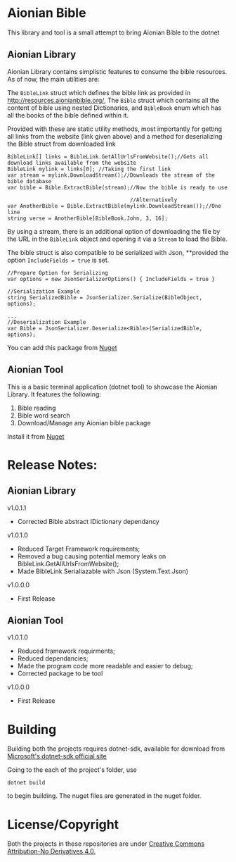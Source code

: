 # Aionian Bible

This library and tool is a small attempt to bring Aionian Bible to the dotnet

## Aionian Library

Aionian Library contains simplistic features to consume the bible resources. As of now, the main utilities are:

The `BibleLink` struct which defines the bible link as provided in http://resources.aionianbible.org/, The `Bible` struct which contains all the content of bible using nested Dictionaries, and `BibleBook` enum which has all the books of the bible defined within it.

Provided with these are static utility methods, most importantly for getting all links from the website (link given above) and a method for deserializing the Bible struct from downloaded link

   
	BibleLink[] links = BibleLink.GetAllUrlsFromWebsite();//Gets all download links available from the website
	BibleLink mylink = links[0]; //Taking the first link
	var stream = mylink.DownloadStream();//Downloads the stream of the bible database
	var bible = Bible.ExtractBible(stream);//Now the bible is ready to use
										   
										   //Alternatively
	var AnotherBible = Bible.ExtractBible(mylink.DownloadStream());//One line 
	string verse = AnotherBible[BibleBook.John, 3, 16];

By using a stream, there is an additional option of downloading the file by the URL in the `BibleLink` object and opening it via a `Stream` to load the Bible.

The bible struct is also compatible to be serialized with Json, **provided the option `IncludeFields = true` is set.
	
	//Prepare Option for Serializing
	var options = new JsonSerializerOptions() { IncludeFields = true }

	//Serialization Example
	string SerializedBible = JsonSerializer.Serialize(BibleObject, options);

	...
	//Deserialization Example
	var Bible = JsonSerializer.Deserialize<Bible>(SerializedBible, options);

You can add this package from [Nuget](https://www.nuget.org/packages/Azuxiren.Aionian/)

## Aionian Tool

This is a basic terminal application (dotnet tool) to showcase the Aionian Library. It features the following:

1) Bible reading
2) Bible word search
3) Download/Manage any Aionian bible package

Install it from [Nuget](https://www.nuget.org/packages/Azuxiren.Aionian.Terminal/)

# Release Notes:

## Aionian Library

v1.0.1.1
*	Corrected Bible abstract IDictionary dependancy

v1.0.1.0
*	Reduced Target Framework requirements;
*	Removed a bug causing potential memory leaks on BibleLink.GetAllUrlsFromWebsite();
*	Made BibleLink Serialiazable with Json (System.Text.Json)

v1.0.0.0 
*	First Release

## Aionian Tool

v1.0.1.0
*	Reduced framework requirments;
*	Reduced dependancies; 
*	Made the program code more readable and easier to debug;
*	Corrected package to be tool

v1.0.0.0 
*	First Release

# Building

Building both the projects requires dotnet-sdk, available for download from [Microsoft's dotnet-sdk official site](https://dotnet.microsoft.com/download)

Going to the each of the project's folder, use

	dotnet build

to begin building. The nuget files are generated in the nuget folder.

# License/Copyright

Both the projects in these repositories are under [Creative Commons Attribution-No Derivatives 4.0.](https://creativecommons.org/licenses/by/4.0/)